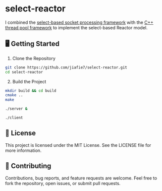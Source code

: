 # select-reactor

I combined the [select-based socket processing framework](https://github.com/jiafie7/select) with the [C++ thread pool framework](https://github.com/jiafie7/posix-thread) to implement the select-based Reactor model.

## 🖥️ Getting Started

1. Clone the Repository

```sh
git clone https://github.com/jiafie7/select-reactor.git
cd select-reactor
```

2. Build the Project

```sh
mkdir build && cd build
cmake ..
make

./server &

./client
```

## 📝 License

This project is licensed under the MIT License. See the LICENSE file for more information.

## 🤝 Contributing

Contributions, bug reports, and feature requests are welcome. Feel free to fork the repository, open issues, or submit pull requests.
